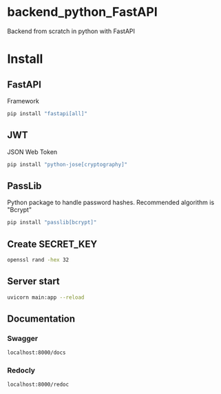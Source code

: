 # backend_python_FastAPI
Backend from scratch in python with FastAPI

# Install

## FastAPI
Framework
```bash
pip install "fastapi[all]"
```
## JWT
JSON Web Token
```bash
pip install "python-jose[cryptography]"
```
## PassLib
Python package to handle password hashes.
Recommended algorithm is "Bcrypt"
```bash
pip install "passlib[bcrypt]"
```
## Create SECRET_KEY
```bash
openssl rand -hex 32
```

## Server start
```bash
uvicorn main:app --reload
```

## Documentation

### Swagger
```bash
localhost:8000/docs
```
### Redocly
```bash
localhost:8000/redoc
```